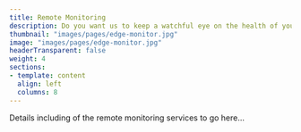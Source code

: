 ```yaml
---
title: Remote Monitoring
description: Do you want us to keep a watchful eye on the health of your machinery? Take a closer look at our remote monitoring capabilities by following the link above...
thumbnail: "images/pages/edge-monitor.jpg"
image: "images/pages/edge-monitor.jpg"
headerTransparent: false
weight: 4
sections:
- template: content
  align: left
  columns: 8
---
```


Details including of the remote monitoring services to go here...